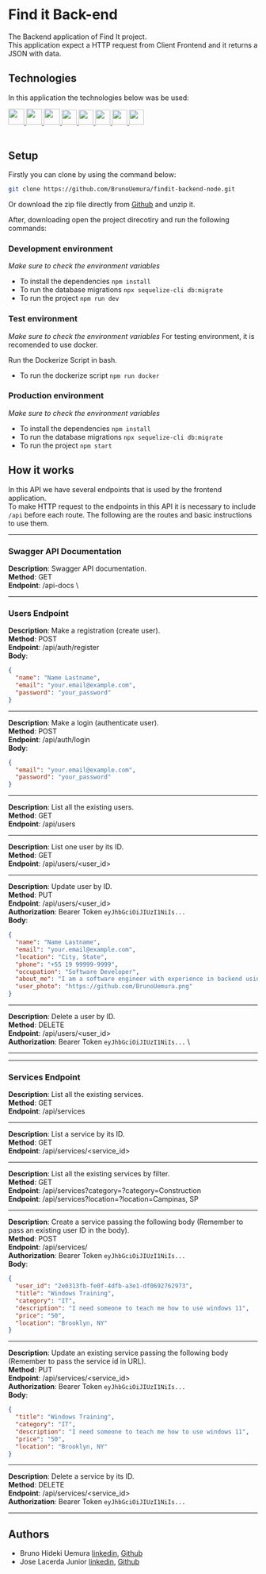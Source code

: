 # Find it Back-end

The Backend application of Find It project. \
This application expect a HTTP request from Client Frontend and it returns a JSON with data.

## Technologies

In this application the technologies below was be used:

<a href="https://nodejs.org/en/" target="_blank">
  <img src="https://cdn.iconscout.com/icon/free/png-512/node-js-1174925.png" width="32px" heigth="32px"> 
</a>
<a href="https://expressjs.com/pt-br/" target="_blank">
  <img src="https://img2.pngio.com/express-js-png-5-png-image-expressjs-png-800_800.png" width="32px" heigth="32px"> 
</a>
<a href="https://sequelize.org/" target="_blank">
  <img src="https://sequelize.org/v3/images/logo-small.png" width="32.52px" heigth="30px">
</a>
<a href="https://www.postgresql.org/" target="_blank">
  <img src="https://www.postgresql.org/media/img/about/press/elephant.png" width="30px" heigth="30px">
</a>
<a href="https://redis.io/" target="_blank">
  <img src="https://img.icons8.com/color/452/redis.png" width="30px" heigth="30px">
</a>
<a href="https://www.nginx.com/" target="_blank">
  <img src="https://img.icons8.com/color/452/nginx.png" width="30px" heigth="30px">
</a>
<a href="https://www.docker.com/" target="_blank">
  <img src="https://www.docker.com/sites/default/files/d8/2019-07/vertical-logo-monochromatic.png" width="30px" heigth="30px">
</a>
<a href="https://heroku.com/" target="_blank">
  <img src="https://image.flaticon.com/icons/png/512/873/873120.png" width="30px" heigth="30px">
</a>
<br></br>

## Setup

Firstly you can clone by using the command below:

```bash
git clone https://github.com/BrunoUemura/findit-backend-node.git
```

Or download the zip file directly from [Github](https://github.com/BrunoUemura/findit-backend-node/archive/refs/heads/master.zip) and unzip it.

After, downloading open the project direcotiry and run the following commands:

### Development environment

_Make sure to check the environment variables_

- To install the dependencies `npm install`
- To run the database migrations `npx sequelize-cli db:migrate`
- To run the project `npm run dev`

### Test environment

_Make sure to check the environment variables_
For testing environment, it is recomended to use docker.

Run the Dockerize Script in bash.

- To run the dockerize script `npm run docker`

### Production environment

_Make sure to check the environment variables_

- To install the dependencies `npm install`
- To run the database migrations `npx sequelize-cli db:migrate`
- To run the project `npm start`

## How it works

In this API we have several endpoints that is used by the frontend application. \
To make HTTP request to the endpoints in this API it is necessary to include `/api` before each route. The following are the routes and basic instructions to use them.

---

### Swagger API Documentation

**Description**: Swagger API documentation. \
**Method**: GET \
**Endpoint**: /api-docs \

---

### Users Endpoint

**Description**: Make a registration (create user). \
**Method**: POST \
**Endpoint**: /api/auth/register \
**Body**:

```json
{
  "name": "Name Lastname",
  "email": "your.email@example.com",
  "password": "your_password"
}
```

---

**Description**: Make a login (authenticate user). \
**Method**: POST \
**Endpoint**: /api/auth/login \
**Body**:

```json
{
  "email": "your.email@example.com",
  "password": "your_password"
}
```

---

**Description**: List all the existing users. \
**Method**: GET \
**Endpoint**: /api/users

---

**Description**: List one user by its ID. \
**Method**: GET \
**Endpoint**: /api/users/<user_id>

---

**Description**: Update user by ID. \
**Method**: PUT \
**Endpoint**: /api/users/<user_id> \
**Authorization**: Bearer Token `eyJhbGciOiJIUzI1NiIs...` \
**Body**:

```json
{
  "name": "Name Lastname",
  "email": "your.email@example.com",
  "location": "City, State",
  "phone": "+55 19 99999-9999",
  "occupation": "Software Developer",
  "about_me": "I am a software engineer with experience in backend using Node.js + Express",
  "user_photo": "https://github.com/BrunoUemura.png"
}
```

---

**Description**: Delete a user by ID. \
**Method**: DELETE \
**Endpoint**: /api/users/<user_id> \
**Authorization**: Bearer Token `eyJhbGciOiJIUzI1NiIs...` \

---

---

### Services Endpoint

**Description**: List all the existing services. \
**Method**: GET \
**Endpoint**: /api/services

---

**Description**: List a service by its ID. \
**Method**: GET \
**Endpoint**: /api/services/<service_id>

---

**Description**: List all the existing services by filter. \
**Method**: GET \
**Endpoint**: /api/services?category=?category=Construction \
**Endpoint**: /api/services?location=?location=Campinas, SP

---

**Description**: Create a service passing the following body (Remember to pass an existing user ID in the body). \
**Method**: POST \
**Endpoint**: /api/services/ \
**Authorization**: Bearer Token `eyJhbGciOiJIUzI1NiIs...` \
**Body**:

```json
{
  "user_id": "2e0313fb-fe0f-4dfb-a3e1-df0692762973",
  "title": "Windows Training",
  "category": "IT",
  "description": "I need someone to teach me how to use windows 11",
  "price": "50",
  "location": "Brooklyn, NY"
}
```

---

**Description**: Update an existing service passing the following body (Remember to pass the service id in URL). \
**Method**: PUT \
**Endpoint**: /api/services/<service_id> \
**Authorization**: Bearer Token `eyJhbGciOiJIUzI1NiIs...` \
**Body**:

```json
{
  "title": "Windows Training",
  "category": "IT",
  "description": "I need someone to teach me how to use windows 11",
  "price": "50",
  "location": "Brooklyn, NY"
}
```

---

**Description**: Delete a service by its ID. \
**Method**: DELETE \
**Endpoint**: /api/services/<service_id> \
**Authorization**: Bearer Token `eyJhbGciOiJIUzI1NiIs...`

---

## Authors

- Bruno Hideki Uemura [linkedin](https://www.linkedin.com/in/bruno-hideki-uemura-918589139/), [Github](https://github.com/BrunoUemura)
- Jose Lacerda Junior [linkedin](https://www.linkedin.com/in/jos%C3%A9-lacerdajr98/), [Github](https://github.com/joselacerdajunior)
